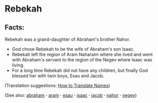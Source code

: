 # Rebekah #

## Facts: ##

Rebekah was a grand-daughter of Abraham's brother Nahor.

 * God chose Rebekah to be the wife of Abraham's son Isaac. 
 * Rebekah left the region of Aram Naharaim where she lived and went with Abraham's servant to the region of the Negev where Isaac was living.
 * For a long time Rebekah did not have any children, but finally God blessed her with twin boys, Esau and Jacob.

(Translation suggestions: [How to Translate Names](https://git.door43.org/Door43/en-ta-translate-vol1/src/master/content/translate_names.md))

(See also: [abraham](../other/abraham.md) **·** [aram](../other/aram.md) **·** [esau](../other/esau.md) **·** [isaac](../other/isaac.md) **·** [jacob](../other/jacob.md) **·** [nahor](../other/nahor.md) **·** [negev](../other/negev.md))


